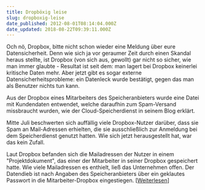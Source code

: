```yaml
---
title: Dropböxig leise
slug: dropboxig-leise
date_published: 2012-08-01T08:14:04.000Z
date_updated: 2018-08-22T09:39:11.000Z
---
```


Och nö, Dropbox, bitte nicht schon wieder eine Meldung über eure Datensicherheit. Denn wie sich ja vor geraumer Zeit durch einen Skandal heraus stellte, ist Dropbox (von sich aus, gewollt) gar nicht so sicher, wie man immer glaubte - Resultat ist seit dem: man lagert bei Dropbox keinerlei kritische Daten mehr. Aber jetzt gibt es sogar externe Datensicherheitsprobleme: ein Datenleck wurde bestätigt, gegen das man als Benutzer nichts tun kann. 

Aus der Dropbox eines Mitarbeiters des Speicheranbieters wurde eine Datei mit Kundendaten entwendet, welche daraufhin zum Spam-Versand missbraucht wurden, wie der Cloud-Speicherdienst in seinem Blog erklärt.

Mitte Juli beschwerten sich auffällig viele Dropbox-Nutzer darüber, dass sie Spam an Mail-Adressen erhielten, die sie ausschließlich zur Anmeldung bei dem Speicherdienst genutzt hatten. Wie sich jetzt herausgestellt hat, war das kein Zufall.

Laut Dropbox befanden sich die Mailadressen der Nutzer in einem "Projektdokument", das einer der Mitarbeiter in seiner Dropbox gespeichert hatte. Wie viele Mailadressen es enthielt, ließ das Unternehmen offen. Der Datendieb ist nach Angaben des Speicheranbieters über ein geklautes Passwort in die Mitarbeiter-Dropbox eingestiegen. [[Weiterlesen](http://www.heise.de/mac-and-i/meldung/Dropbox-bestaetigt-Datenleck-1656798.html)]
